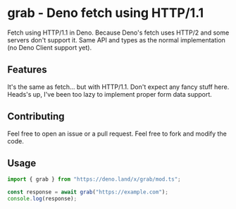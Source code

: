 # grab - Deno fetch using HTTP/1.1

Fetch using HTTP/1.1 in Deno. Because Deno's fetch uses HTTP/2 and some servers don't support it. Same API and types as the normal implementation (no Deno Client support yet).

## Features

It's the same as fetch... but with HTTP/1.1. Don't expect any fancy stuff here. Heads's up, I've been too lazy to implement proper form data support.

## Contributing

Feel free to open an issue or a pull request. Feel free to fork and modify the code.

## Usage

```ts
import { grab } from "https://deno.land/x/grab/mod.ts";

const response = await grab("https://example.com");
console.log(response);
```
